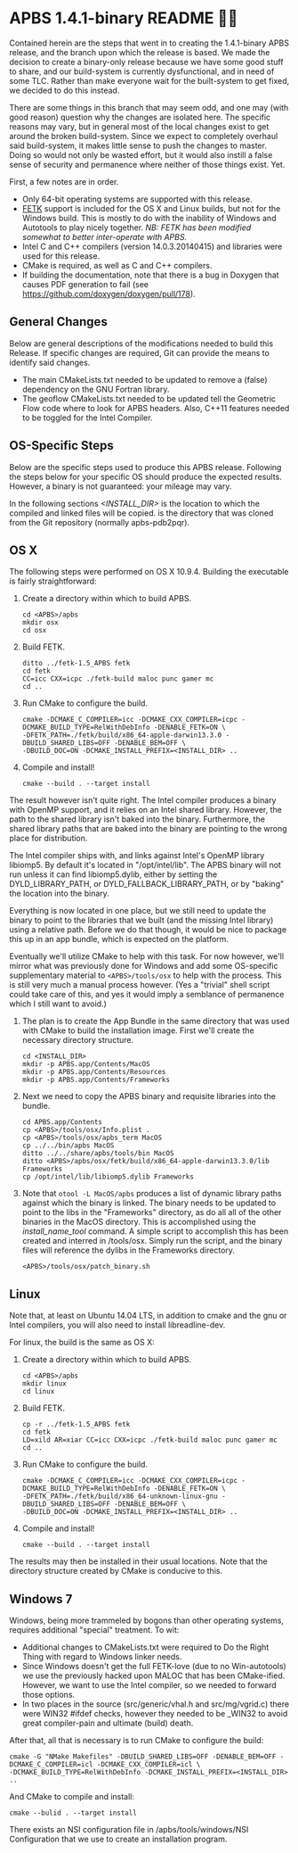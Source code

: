 APBS 1.4.1-binary README :tada::clap:
=====================================

Contained herein are the steps that went in to creating the 1.4.1-binary APBS release, and the branch upon which the release is based.  We made the decision to create a binary-only release because we have some good stuff to share, and our build-system is currently dysfunctional, and in need of some TLC.  Rather than make everyone wait for the built-system to get fixed, we decided to do this instead.

There are some things in this branch that may seem odd, and one may (with good reason) question why the changes are isolated here.  The specific reasons may vary, but in general most of the local changes exist to get around the broken build-system.  Since we expect to completely overhaul said build-system, it makes little sense to push the changes to master.  Doing so would not only be wasted effort, but it would also instill a false sense of security and permanence where neither of those things exist.  Yet.

First, a few notes are in order.

- Only 64-bit operating systems are supported with this release.
- [FETK](http://www.fetk.org) support is included for the OS X and Linux builds, but not for the Windows build.  This is mostly to do with the inability of Windows and Autotools to play nicely together.  _NB: FETK has been modified somewhat to better inter-operate with APBS._
- Intel C and C++ compilers (version 14.0.3.20140415) and libraries were used for this release.
- CMake is required, as well as C and C++ compilers.
- If building the documentation, note that there is a bug in Doxygen that causes PDF generation to fail (see https://github.com/doxygen/doxygen/pull/178).

General Changes
---------------
Below are general descriptions of the modifications needed to build this Release.  If specific changes are required, Git can provide the means to identify said changes.

- The main CMakeLists.txt needed to be updated to remove a (false) dependency on the GNU Fortran library.
- The geoflow CMakeLists.txt needed to be updated tell the Geometric Flow code where to look for APBS headers.  Also, C++11 features needed to be toggled for the Intel Compiler.

OS-Specific Steps
-----------------
Below are the specific steps used to produce this APBS release.  Following the steps below for your specific OS should produce the expected results.  However, a binary is not guaranteed: your mileage may vary.

In the following sections _&lt;INSTALL_DIR&gt;_ is the location to which the compiled and linked files will be copied.  <APBS> is the directory that was cloned from the Git repository (normally apbs-pdb2pqr).

OS X
----
The following steps were performed on OS X 10.9.4.  Building the executable is fairly straightforward:

1. Create a directory within which to build APBS.

    ````
    cd <APBS>/apbs
    mkdir osx
    cd osx
    ````
4. Build FETK.

    ```
    ditto ../fetk-1.5_APBS fetk
    cd fetk
    CC=icc CXX=icpc ./fetk-build maloc punc gamer mc
    cd ..
    ```

8. Run CMake to configure the build.

    ```
    cmake -DCMAKE_C_COMPILER=icc -DCMAKE_CXX_COMPILER=icpc -DCMAKE_BUILD_TYPE=RelWithDebInfo -DENABLE_FETK=ON \
    -DFETK_PATH=./fetk/build/x86_64-apple-darwin13.3.0 -DBUILD_SHARED_LIBS=OFF -DENABLE_BEM=OFF \
    -DBUILD_DOC=ON -DCMAKE_INSTALL_PREFIX=<INSTALL_DIR> ..
    ```
9. Compile and install!

    ```
    cmake --build . --target install
    ```

The result however isn't quite right.  The Intel compiler produces a binary with OpenMP support, and it relies on an Intel shared library.  However, the path to the shared library isn't baked into the binary.  Furthermore, the shared library paths that are baked into the binary are pointing to the wrong place for distribution.

The Intel compiler ships with, and links against Intel's OpenMP library libiomp5.  By default it's located in "/opt/intel/lib".  The APBS binary will not run unless it can find libiomp5.dylib, either by setting the DYLD_LIBRARY_PATH, or DYLD_FALLBACK_LIBRARY_PATH, or by "baking" the location into the binary.

Everything is now located in one place, but we still need to update the binary to point to the libraries that we built (and the missing Intel library) using a relative path.  Before we do that though, it would be nice to package this up in an app bundle, which is expected on the platform.

Eventually we'll utilize CMake to help with this task.  For now however, we'll mirror what was previously done for Windows and add some OS-specific supplementary material to `<APBS>/tools/osx` to help with the process.  This is still very much a manual process however.  (Yes a "trivial" shell script could take care of this, and yes it would imply a semblance of permanence which I still want to avoid.)

1. The plan is to create the App Bundle in the same directory that was used with CMake to build the installation image.  First we'll create the necessary directory structure.

    ```
    cd <INSTALL_DIR>
    mkdir -p APBS.app/Contents/MacOS
    mkdir -p APBS.app/Contents/Resources
    mkdir -p APBS.app/Contents/Frameworks
    ```

2. Next we need to copy the APBS binary and requisite libraries into the bundle.

    ```
    cd APBS.app/Contents
    cp <APBS>/tools/osx/Info.plist .
    cp <APBS>/tools/osx/apbs_term MacOS
    cp ../../bin/apbs MacOS
    ditto ../../share/apbs/tools/bin MacOS
    ditto <APBS>/apbs/osx/fetk/build/x86_64-apple-darwin13.3.0/lib Frameworks
    cp /opt/intel/lib/libiomp5.dylib Frameworks
    ```

3. Note that `otool -L MacOS/apbs` produces a list of dynamic library paths against which the binary is linked.  The binary needs to be updated to point to the libs in the "Frameworks" directory, as do all all of the other binaries in the MacOS directory.  This is accomplished using the _install_name_tool_ command.  A simple script to accomplish this has been created and interred in <APBS>/tools/osx.  Simply run the script, and the binary files will reference the dylibs in the Frameworks directory.

    ```
    <APBS>/tools/osx/patch_binary.sh
    ```

Linux
-----
Note that, at least on Ubuntu 14.04 LTS, in addition to cmake and the gnu or Intel compilers, you will also need to install libreadline-dev.

For linux, the build is the same as OS X:

1. Create a directory within which to build APBS.

    ````
    cd <APBS>/apbs
    mkdir linux
    cd linux
    ````
4. Build FETK.

    ```
    cp -r ../fetk-1.5_APBS fetk
    cd fetk
    LD=xild AR=xiar CC=icc CXX=icpc ./fetk-build maloc punc gamer mc
    cd ..
    ```

8. Run CMake to configure the build.

    ```
    cmake -DCMAKE_C_COMPILER=icc -DCMAKE_CXX_COMPILER=icpc -DCMAKE_BUILD_TYPE=RelWithDebInfo -DENABLE_FETK=ON \
    -DFETK_PATH=./fetk/build/x86_64-unknown-linux-gnu -DBUILD_SHARED_LIBS=OFF -DENABLE_BEM=OFF \
    -DBUILD_DOC=ON -DCMAKE_INSTALL_PREFIX=<INSTALL_DIR> ..
    ```
9. Compile and install!

    ```
    cmake --build . --target install
    ```

The results may then be installed in their usual locations.  Note that the directory structure created by CMake is conducive to this.

Windows 7
---------
Windows, being more trammeled by bogons than other operating systems, requires additional "special" treatment.  To wit:

- Additional changes to CMakeLists.txt were required to Do the Right Thing with regard to Windows linker needs.
- Since Windows doesn't get the full FETK-love (due to no Win-autotools) we use the previously hacked upon MALOC that has been CMake-ified.  However, we want to use the Intel compiler, so we needed to forward those options.
- In two places in the source (src/generic/vhal.h and src/mg/vgrid.c) there were WIN32 #ifdef checks, however they needed to be _WIN32 to avoid great compiler-pain and ultimate (build) death.

After that, all that is necessary is to run CMake to configure the build:

```
cmake -G "NMake Makefiles" -DBUILD_SHARED_LIBS=OFF -DENABLE_BEM=OFF -DCMAKE_C_COMPILER=icl -DCMAKE_CXX_COMPILER=icl \
-DCMAKE_BUILD_TYPE=RelWithDebInfo -DCMAKE_INSTALL_PREFIX=<INSTALL_DIR> ..
```

And CMake to compile and install:

```
cmake --bulid . --target install
```

There exists an NSI configuration file in <APBS>/apbs/tools/windows/NSI Configuration that we use to create an installation program.
